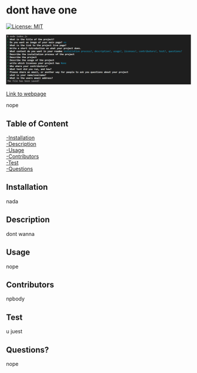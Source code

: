 # dont have one  
  [![License: MIT](https://img.shields.io/badge/License-MIT-yellow.svg)](https://opensource.org/licenses/MIT)
  
  
  
  
  
  


  ![Main page](./assets/img/main.png)


  [Link to webpage](nope)
  
  nope  
    
  ## Table of Content
  [-Installation](#Installation)  
  [-Description](#Description)    
  [-Usage](#Usage)  
  [-Contributors](#Contributors)  
  [-Test](#Test)  
  [-Questions](#Questions)  
  
  
  ## Installation  
  nada

  ## Description  
  dont wanna

  ## Usage  
  nope
  
  ## Contributors  
  npbody
  
  ## Test  
  u juest
  
  ## Questions?  
  nope
  
  

    
    
  
  